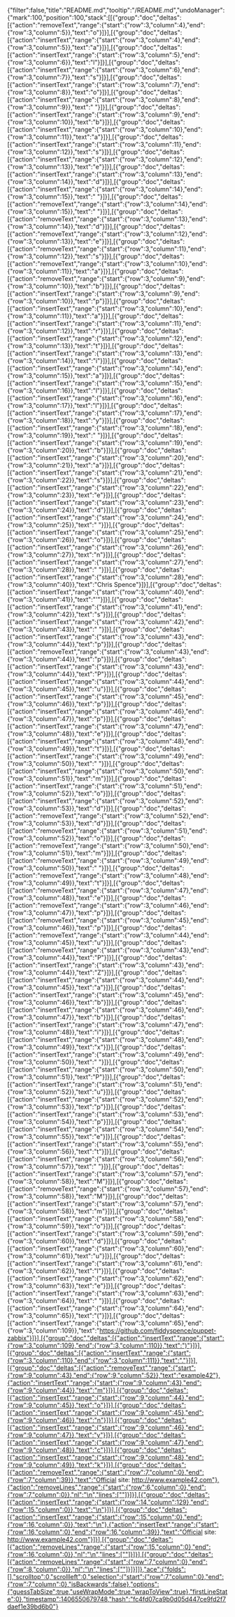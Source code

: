 {"filter":false,"title":"README.md","tooltip":"/README.md","undoManager":{"mark":100,"position":100,"stack":[[{"group":"doc","deltas":[{"action":"removeText","range":{"start":{"row":3,"column":4},"end":{"row":3,"column":5}},"text":"o"}]}],[{"group":"doc","deltas":[{"action":"insertText","range":{"start":{"row":3,"column":4},"end":{"row":3,"column":5}},"text":"a"}]}],[{"group":"doc","deltas":[{"action":"insertText","range":{"start":{"row":3,"column":5},"end":{"row":3,"column":6}},"text":"l"}]}],[{"group":"doc","deltas":[{"action":"insertText","range":{"start":{"row":3,"column":6},"end":{"row":3,"column":7}},"text":"s"}]}],[{"group":"doc","deltas":[{"action":"insertText","range":{"start":{"row":3,"column":7},"end":{"row":3,"column":8}},"text":"o"}]}],[{"group":"doc","deltas":[{"action":"insertText","range":{"start":{"row":3,"column":8},"end":{"row":3,"column":9}},"text":" "}]}],[{"group":"doc","deltas":[{"action":"insertText","range":{"start":{"row":3,"column":9},"end":{"row":3,"column":10}},"text":"b"}]}],[{"group":"doc","deltas":[{"action":"insertText","range":{"start":{"row":3,"column":10},"end":{"row":3,"column":11}},"text":"a"}]}],[{"group":"doc","deltas":[{"action":"insertText","range":{"start":{"row":3,"column":11},"end":{"row":3,"column":12}},"text":"s"}]}],[{"group":"doc","deltas":[{"action":"insertText","range":{"start":{"row":3,"column":12},"end":{"row":3,"column":13}},"text":"e"}]}],[{"group":"doc","deltas":[{"action":"insertText","range":{"start":{"row":3,"column":13},"end":{"row":3,"column":14}},"text":"d"}]}],[{"group":"doc","deltas":[{"action":"insertText","range":{"start":{"row":3,"column":14},"end":{"row":3,"column":15}},"text":" "}]}],[{"group":"doc","deltas":[{"action":"removeText","range":{"start":{"row":3,"column":14},"end":{"row":3,"column":15}},"text":" "}]}],[{"group":"doc","deltas":[{"action":"removeText","range":{"start":{"row":3,"column":13},"end":{"row":3,"column":14}},"text":"d"}]}],[{"group":"doc","deltas":[{"action":"removeText","range":{"start":{"row":3,"column":12},"end":{"row":3,"column":13}},"text":"e"}]}],[{"group":"doc","deltas":[{"action":"removeText","range":{"start":{"row":3,"column":11},"end":{"row":3,"column":12}},"text":"s"}]}],[{"group":"doc","deltas":[{"action":"removeText","range":{"start":{"row":3,"column":10},"end":{"row":3,"column":11}},"text":"a"}]}],[{"group":"doc","deltas":[{"action":"removeText","range":{"start":{"row":3,"column":9},"end":{"row":3,"column":10}},"text":"b"}]}],[{"group":"doc","deltas":[{"action":"insertText","range":{"start":{"row":3,"column":9},"end":{"row":3,"column":10}},"text":"p"}]}],[{"group":"doc","deltas":[{"action":"insertText","range":{"start":{"row":3,"column":10},"end":{"row":3,"column":11}},"text":"a"}]}],[{"group":"doc","deltas":[{"action":"insertText","range":{"start":{"row":3,"column":11},"end":{"row":3,"column":12}},"text":"r"}]}],[{"group":"doc","deltas":[{"action":"insertText","range":{"start":{"row":3,"column":12},"end":{"row":3,"column":13}},"text":"t"}]}],[{"group":"doc","deltas":[{"action":"insertText","range":{"start":{"row":3,"column":13},"end":{"row":3,"column":14}},"text":"i"}]}],[{"group":"doc","deltas":[{"action":"insertText","range":{"start":{"row":3,"column":14},"end":{"row":3,"column":15}},"text":"a"}]}],[{"group":"doc","deltas":[{"action":"insertText","range":{"start":{"row":3,"column":15},"end":{"row":3,"column":16}},"text":"l"}]}],[{"group":"doc","deltas":[{"action":"insertText","range":{"start":{"row":3,"column":16},"end":{"row":3,"column":17}},"text":"l"}]}],[{"group":"doc","deltas":[{"action":"insertText","range":{"start":{"row":3,"column":17},"end":{"row":3,"column":18}},"text":"y"}]}],[{"group":"doc","deltas":[{"action":"insertText","range":{"start":{"row":3,"column":18},"end":{"row":3,"column":19}},"text":" "}]}],[{"group":"doc","deltas":[{"action":"insertText","range":{"start":{"row":3,"column":19},"end":{"row":3,"column":20}},"text":"b"}]}],[{"group":"doc","deltas":[{"action":"insertText","range":{"start":{"row":3,"column":20},"end":{"row":3,"column":21}},"text":"a"}]}],[{"group":"doc","deltas":[{"action":"insertText","range":{"start":{"row":3,"column":21},"end":{"row":3,"column":22}},"text":"s"}]}],[{"group":"doc","deltas":[{"action":"insertText","range":{"start":{"row":3,"column":22},"end":{"row":3,"column":23}},"text":"e"}]}],[{"group":"doc","deltas":[{"action":"insertText","range":{"start":{"row":3,"column":23},"end":{"row":3,"column":24}},"text":"d"}]}],[{"group":"doc","deltas":[{"action":"insertText","range":{"start":{"row":3,"column":24},"end":{"row":3,"column":25}},"text":" "}]}],[{"group":"doc","deltas":[{"action":"insertText","range":{"start":{"row":3,"column":25},"end":{"row":3,"column":26}},"text":"o"}]}],[{"group":"doc","deltas":[{"action":"insertText","range":{"start":{"row":3,"column":26},"end":{"row":3,"column":27}},"text":"n"}]}],[{"group":"doc","deltas":[{"action":"insertText","range":{"start":{"row":3,"column":27},"end":{"row":3,"column":28}},"text":" "}]}],[{"group":"doc","deltas":[{"action":"insertText","range":{"start":{"row":3,"column":28},"end":{"row":3,"column":40}},"text":"Chris Spence"}]}],[{"group":"doc","deltas":[{"action":"insertText","range":{"start":{"row":3,"column":40},"end":{"row":3,"column":41}},"text":"'"}]}],[{"group":"doc","deltas":[{"action":"insertText","range":{"start":{"row":3,"column":41},"end":{"row":3,"column":42}},"text":"s"}]}],[{"group":"doc","deltas":[{"action":"insertText","range":{"start":{"row":3,"column":42},"end":{"row":3,"column":43}},"text":" "}]}],[{"group":"doc","deltas":[{"action":"insertText","range":{"start":{"row":3,"column":43},"end":{"row":3,"column":44}},"text":"p"}]}],[{"group":"doc","deltas":[{"action":"removeText","range":{"start":{"row":3,"column":43},"end":{"row":3,"column":44}},"text":"p"}]}],[{"group":"doc","deltas":[{"action":"insertText","range":{"start":{"row":3,"column":43},"end":{"row":3,"column":44}},"text":"P"}]}],[{"group":"doc","deltas":[{"action":"insertText","range":{"start":{"row":3,"column":44},"end":{"row":3,"column":45}},"text":"u"}]}],[{"group":"doc","deltas":[{"action":"insertText","range":{"start":{"row":3,"column":45},"end":{"row":3,"column":46}},"text":"p"}]}],[{"group":"doc","deltas":[{"action":"insertText","range":{"start":{"row":3,"column":46},"end":{"row":3,"column":47}},"text":"p"}]}],[{"group":"doc","deltas":[{"action":"insertText","range":{"start":{"row":3,"column":47},"end":{"row":3,"column":48}},"text":"e"}]}],[{"group":"doc","deltas":[{"action":"insertText","range":{"start":{"row":3,"column":48},"end":{"row":3,"column":49}},"text":"t"}]}],[{"group":"doc","deltas":[{"action":"insertText","range":{"start":{"row":3,"column":49},"end":{"row":3,"column":50}},"text":" "}]}],[{"group":"doc","deltas":[{"action":"insertText","range":{"start":{"row":3,"column":50},"end":{"row":3,"column":51}},"text":"m"}]}],[{"group":"doc","deltas":[{"action":"insertText","range":{"start":{"row":3,"column":51},"end":{"row":3,"column":52}},"text":"o"}]}],[{"group":"doc","deltas":[{"action":"insertText","range":{"start":{"row":3,"column":52},"end":{"row":3,"column":53}},"text":"d"}]}],[{"group":"doc","deltas":[{"action":"removeText","range":{"start":{"row":3,"column":52},"end":{"row":3,"column":53}},"text":"d"}]}],[{"group":"doc","deltas":[{"action":"removeText","range":{"start":{"row":3,"column":51},"end":{"row":3,"column":52}},"text":"o"}]}],[{"group":"doc","deltas":[{"action":"removeText","range":{"start":{"row":3,"column":50},"end":{"row":3,"column":51}},"text":"m"}]}],[{"group":"doc","deltas":[{"action":"removeText","range":{"start":{"row":3,"column":49},"end":{"row":3,"column":50}},"text":" "}]}],[{"group":"doc","deltas":[{"action":"removeText","range":{"start":{"row":3,"column":48},"end":{"row":3,"column":49}},"text":"t"}]}],[{"group":"doc","deltas":[{"action":"removeText","range":{"start":{"row":3,"column":47},"end":{"row":3,"column":48}},"text":"e"}]}],[{"group":"doc","deltas":[{"action":"removeText","range":{"start":{"row":3,"column":46},"end":{"row":3,"column":47}},"text":"p"}]}],[{"group":"doc","deltas":[{"action":"removeText","range":{"start":{"row":3,"column":45},"end":{"row":3,"column":46}},"text":"p"}]}],[{"group":"doc","deltas":[{"action":"removeText","range":{"start":{"row":3,"column":44},"end":{"row":3,"column":45}},"text":"u"}]}],[{"group":"doc","deltas":[{"action":"removeText","range":{"start":{"row":3,"column":43},"end":{"row":3,"column":44}},"text":"P"}]}],[{"group":"doc","deltas":[{"action":"insertText","range":{"start":{"row":3,"column":43},"end":{"row":3,"column":44}},"text":"Z"}]}],[{"group":"doc","deltas":[{"action":"insertText","range":{"start":{"row":3,"column":44},"end":{"row":3,"column":45}},"text":"a"}]}],[{"group":"doc","deltas":[{"action":"insertText","range":{"start":{"row":3,"column":45},"end":{"row":3,"column":46}},"text":"b"}]}],[{"group":"doc","deltas":[{"action":"insertText","range":{"start":{"row":3,"column":46},"end":{"row":3,"column":47}},"text":"b"}]}],[{"group":"doc","deltas":[{"action":"insertText","range":{"start":{"row":3,"column":47},"end":{"row":3,"column":48}},"text":"i"}]}],[{"group":"doc","deltas":[{"action":"insertText","range":{"start":{"row":3,"column":48},"end":{"row":3,"column":49}},"text":"x"}]}],[{"group":"doc","deltas":[{"action":"insertText","range":{"start":{"row":3,"column":49},"end":{"row":3,"column":50}},"text":" "}]}],[{"group":"doc","deltas":[{"action":"insertText","range":{"start":{"row":3,"column":50},"end":{"row":3,"column":51}},"text":"P"}]}],[{"group":"doc","deltas":[{"action":"insertText","range":{"start":{"row":3,"column":51},"end":{"row":3,"column":52}},"text":"u"}]}],[{"group":"doc","deltas":[{"action":"insertText","range":{"start":{"row":3,"column":52},"end":{"row":3,"column":53}},"text":"p"}]}],[{"group":"doc","deltas":[{"action":"insertText","range":{"start":{"row":3,"column":53},"end":{"row":3,"column":54}},"text":"p"}]}],[{"group":"doc","deltas":[{"action":"insertText","range":{"start":{"row":3,"column":54},"end":{"row":3,"column":55}},"text":"e"}]}],[{"group":"doc","deltas":[{"action":"insertText","range":{"start":{"row":3,"column":55},"end":{"row":3,"column":56}},"text":"t"}]}],[{"group":"doc","deltas":[{"action":"insertText","range":{"start":{"row":3,"column":56},"end":{"row":3,"column":57}},"text":" "}]}],[{"group":"doc","deltas":[{"action":"insertText","range":{"start":{"row":3,"column":57},"end":{"row":3,"column":58}},"text":"M"}]}],[{"group":"doc","deltas":[{"action":"removeText","range":{"start":{"row":3,"column":57},"end":{"row":3,"column":58}},"text":"M"}]}],[{"group":"doc","deltas":[{"action":"insertText","range":{"start":{"row":3,"column":57},"end":{"row":3,"column":58}},"text":"m"}]}],[{"group":"doc","deltas":[{"action":"insertText","range":{"start":{"row":3,"column":58},"end":{"row":3,"column":59}},"text":"o"}]}],[{"group":"doc","deltas":[{"action":"insertText","range":{"start":{"row":3,"column":59},"end":{"row":3,"column":60}},"text":"d"}]}],[{"group":"doc","deltas":[{"action":"insertText","range":{"start":{"row":3,"column":60},"end":{"row":3,"column":61}},"text":"u"}]}],[{"group":"doc","deltas":[{"action":"insertText","range":{"start":{"row":3,"column":61},"end":{"row":3,"column":62}},"text":"l"}]}],[{"group":"doc","deltas":[{"action":"insertText","range":{"start":{"row":3,"column":62},"end":{"row":3,"column":63}},"text":"e"}]}],[{"group":"doc","deltas":[{"action":"insertText","range":{"start":{"row":3,"column":63},"end":{"row":3,"column":64}},"text":" "}]}],[{"group":"doc","deltas":[{"action":"insertText","range":{"start":{"row":3,"column":64},"end":{"row":3,"column":65}},"text":"("}]}],[{"group":"doc","deltas":[{"action":"insertText","range":{"start":{"row":3,"column":65},"end":{"row":3,"column":109}},"text":"https://github.com/fiddyspence/puppet-zabbix"}]}],[{"group":"doc","deltas":[{"action":"insertText","range":{"start":{"row":3,"column":109},"end":{"row":3,"column":110}},"text":")"}]}],[{"group":"doc","deltas":[{"action":"insertText","range":{"start":{"row":3,"column":110},"end":{"row":3,"column":111}},"text":"."}]}],[{"group":"doc","deltas":[{"action":"removeText","range":{"start":{"row":9,"column":43},"end":{"row":9,"column":52}},"text":"example42"},{"action":"insertText","range":{"start":{"row":9,"column":43},"end":{"row":9,"column":44}},"text":"m"}]}],[{"group":"doc","deltas":[{"action":"insertText","range":{"start":{"row":9,"column":44},"end":{"row":9,"column":45}},"text":"o"}]}],[{"group":"doc","deltas":[{"action":"insertText","range":{"start":{"row":9,"column":45},"end":{"row":9,"column":46}},"text":"n"}]}],[{"group":"doc","deltas":[{"action":"insertText","range":{"start":{"row":9,"column":46},"end":{"row":9,"column":47}},"text":"y"}]}],[{"group":"doc","deltas":[{"action":"insertText","range":{"start":{"row":9,"column":47},"end":{"row":9,"column":48}},"text":"c"}]}],[{"group":"doc","deltas":[{"action":"insertText","range":{"start":{"row":9,"column":48},"end":{"row":9,"column":49}},"text":"k"}]}],[{"group":"doc","deltas":[{"action":"removeText","range":{"start":{"row":7,"column":0},"end":{"row":7,"column":39}},"text":"Official site: http://www.example42.com"},{"action":"removeLines","range":{"start":{"row":6,"column":0},"end":{"row":7,"column":0}},"nl":"\n","lines":[""]}]}],[{"group":"doc","deltas":[{"action":"insertText","range":{"start":{"row":14,"column":129},"end":{"row":15,"column":0}},"text":"\n"}]}],[{"group":"doc","deltas":[{"action":"insertText","range":{"start":{"row":15,"column":0},"end":{"row":16,"column":0}},"text":"\n"},{"action":"insertText","range":{"start":{"row":16,"column":0},"end":{"row":16,"column":39}},"text":"Official site: http://www.example42.com"}]}],[{"group":"doc","deltas":[{"action":"removeLines","range":{"start":{"row":15,"column":0},"end":{"row":16,"column":0}},"nl":"\n","lines":[""]}]}],[{"group":"doc","deltas":[{"action":"removeLines","range":{"start":{"row":7,"column":0},"end":{"row":8,"column":0}},"nl":"\n","lines":[""]}]}]]},"ace":{"folds":[],"scrolltop":0,"scrollleft":0,"selection":{"start":{"row":7,"column":0},"end":{"row":7,"column":0},"isBackwards":false},"options":{"guessTabSize":true,"useWrapMode":true,"wrapToView":true},"firstLineState":0},"timestamp":1406550679748,"hash":"fc4fd07ca9b0d05d447ce9fd2f7daef1e39bd6b0"}